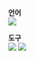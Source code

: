 <!-- ### 😄 안녕하세요! 👋

* 💻 안드로이드 네이티브 앱 개발자입니다. -->

**언어**  
<img src="https://img.shields.io/badge/Android-3DDC84?style=flat-square&logo=Android&logoColor=white"/>

**도구**  
<img src="https://img.shields.io/badge/Android Studio-3DDC84?style=flat-square&logo=Android Studio&logoColor=white"/>
<img src="https://img.shields.io/badge/Adobe XD-FF61F6?style=flat-square&logo=Adobe XD&logoColor=white&labelColor=FF61F6"/>

